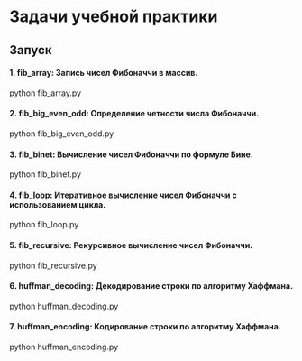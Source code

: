 # Задачи учебной практики
## Запуск
#### 1. fib_array: Запись чисел Фибоначчи в массив.
python fib_array.py
#### 2. fib_big_even_odd: Определение четности числа Фибоначчи.
python fib_big_even_odd.py
#### 3. fib_binet: Вычисление чисел Фибоначчи по формуле Бине.
python fib_binet.py
#### 4. fib_loop: Итеративное вычисление чисел Фибоначчи с использованием цикла.
python fib_loop.py
#### 5. fib_recursive: Рекурсивное вычисление чисел Фибоначчи.
python fib_recursive.py
#### 6. huffman_decoding: Декодирование строки по алгоритму Хаффмана.
python huffman_decoding.py
#### 7. huffman_encoding: Кодирование строки по алгоритму Хаффмана.
python huffman_encoding.py
